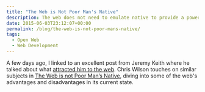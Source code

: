 ```yaml
---
title: "The Web is Not Poor Man's Native"
description: The web does not need to emulate native to provide a powerful, vibrant app ecosystem.
date: 2015-06-03T23:12:07+00:00
permalink: /blog/the-web-is-not-poor-mans-native/
tags:
  - Open Web
  - Web Development
---
```


A few days ago, I linked to an excellent post from Jeremy Keith where he talked about what [attracted him to the web](/blog/web-what-is-it-good-for/). Chris Wilson touches on similar subjects in [The Web is not Poor Man’s Native](http://cwilso.com/2015/05/29/the-web-is-not-poor-mans-native/), diving into some of the web's advantages and disadvantages in its current state.
